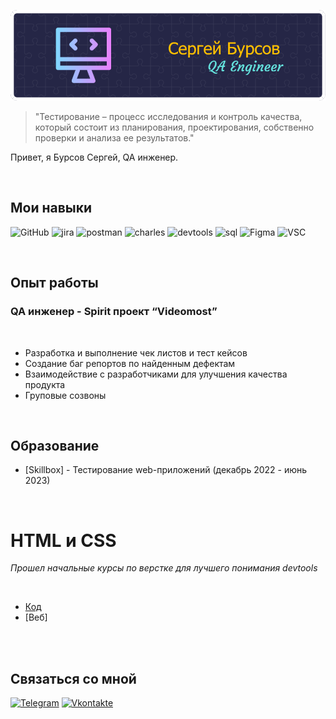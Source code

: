 ![Header](https://github.com/SergejBursow/sergejbursow/blob/main/assets/github-header-image%20(1).png)


> "Тестирование – процесс исследования и контроль качества, который состоит из планирования, проектирования, собственно проверки и анализа ее результатов."

Привет, я Бурсов Сергей, QA инженер.

<br>



## Мои навыки

![GitHub](https://img.shields.io/badge/-Git-090909?style=for-the-badge&logo=Github)
![jira](https://img.shields.io/badge/-jira-090909?style=for-the-badge&logo=jira&logoColor=blue)
![postman](https://img.shields.io/badge/-postman-090909?style=for-the-badge&logo=postman)
![charles](https://img.shields.io/badge/-charles-090909?style=for-the-badge&logo=)
![devtools](https://img.shields.io/badge/-devtools-090909?style=for-the-badge&logo=googlechrome&logoColor=grey)
![sql](https://img.shields.io/badge/-mysql-090909?style=for-the-badge&logo=mysql)
![Figma](https://img.shields.io/badge/-Figma-090909?style=for-the-badge&logo=Figma)
![VSC](https://img.shields.io/badge/-VSC-090909?style=for-the-badge&logo=visualStudioCode&logoColor=blue)

<br>

## Опыт работы

### QA инженер - Spirit проект “Videomost”

<br>

- Разработка и выполнение чек листов и тест кейсов
- Создание баг репортов по найденным дефектам
- Взаимодействие с разработчиками для улучшения качества продукта
- Груповые созвоны 
<br>

## Образование

- [Skillbox] - Тестирование web-приложений (декабрь 2022 - июнь 2023)


<br>

# **HTML и CSS**

*Прошел начальные курсы по верстке для лучшего понимания devtools*

<br>

- [Код](https://github.com/SergejBursow/sergejbursow/blob/main/My_progress/5.12/index.html)
- [Веб]

<br>
<br>


## Связаться со мной

[![Telegram](https://img.shields.io/badge/-Telegram-090909?style=for-the-badge&logo=telegram&logoColor=27A0D9)](https://t.me/Sergeo1992)
[![Vkontakte](https://img.shields.io/badge/-Vkontakte-090909?style=for-the-badge&logo=Vk&logoColor=4F7DB3)](https://vk.com/retromot)

<br>